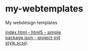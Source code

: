 # my-webtemplates
My webdesign templates

[index.html - html5 - simple](https://raw.githubusercontent.com/bartekbugala/my-webtemplates/master/index.html)\
[package.json - project-init](https://raw.githubusercontent.com/bartekbugala/my-webtemplates/master/package.json)\
[style.scss](https://raw.githubusercontent.com/bartekbugala/my-webtemplates/master/style.scss)\
